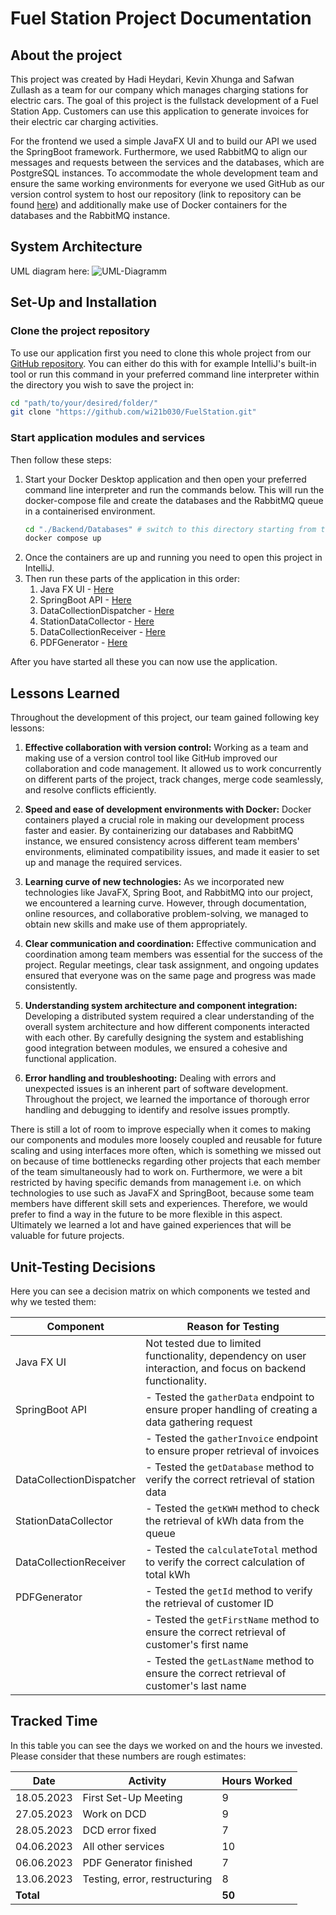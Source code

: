 # Fuel Station Project Documentation

## About the project

This project was created by Hadi Heydari, Kevin Xhunga and Safwan Zullash
as a team for our company which manages charging stations for electric cars. The goal of this project is the fullstack development 
of a Fuel Station App. Customers can use this application to generate invoices for their electric car charging activities. 

For the frontend we used a simple JavaFX UI and to build our API we used the SpringBoot framework. 
Furthermore, we used RabbitMQ to align our messages and requests between the services and the databases, which are PostgreSQL instances.
To accommodate the whole development team and ensure the same working environments for everyone we used GitHub 
as our version control system to host our repository (link to repository can be found [here](#clone-the-project-repository)) and additionally make use of Docker containers for the databases and the RabbitMQ instance.

## System Architecture

UML diagram here: ![UML-Diagramm]()

## Set-Up and Installation

### Clone the project repository

To use our application first you need to clone this whole project from our [GitHub repository](https://github.com/wi21b030/FuelStation). 
You can either do this with for example IntelliJ's built-in tool or run this command in your preferred command line interpreter within the directory you wish to save the project in:

```bash
cd "path/to/your/desired/folder/"
git clone "https://github.com/wi21b030/FuelStation.git"
```

### Start application modules and services

Then follow these steps:

1. Start your Docker Desktop application and then open your preferred command line interpreter and run the commands below. This will run the docker-compose file and create the databases and the RabbitMQ queue in a containerised environment.
    ```bash
    cd "./Backend/Databases" # switch to this directory starting from the root directory of this project
    docker compose up
    ```
2. Once the containers are up and running you need to open this project in IntelliJ.
3. Then run these parts of the application in this order:
   1. Java FX UI - [Here](./Frontend/JavaFXApp/src/main/java/com/example/javafxapp/HelloApplication.java)
   2. SpringBoot API - [Here](./Backend/SpringApp/src/main/java/com/example/springapp/SpringAppApplication.java)
   3. DataCollectionDispatcher - [Here](./Backend/DataCollectionDispatcher/src/main/java/org/example/Main.java)
   4. StationDataCollector - [Here](./Backend/StationDataCollector/src/main/java/org/example/Main.java)
   5. DataCollectionReceiver - [Here](./Backend/DataCollectionReceiver/src/main/java/org/example/Main.java)
   6. PDFGenerator - [Here](./Backend/PDFGenerator/src/main/java/org/example/PdfGenerator/PDFGenerator.java)

After you have started all these you can now use the application.

## Lessons Learned

Throughout the development of this project, our team gained following key lessons:

1. **Effective collaboration with version control:** 
   Working as a team and making use of a version control tool like GitHub improved our collaboration and code management. 
   It allowed us to work concurrently on different parts of the project, track changes, merge code seamlessly, and resolve conflicts efficiently.

2. **Speed and ease of development environments with Docker:** 
   Docker containers played a crucial role in making our development process faster and easier. 
   By containerizing our databases and RabbitMQ instance, we ensured consistency across different team members' environments, 
   eliminated compatibility issues, and made it easier to set up and manage the required services.

3. **Learning curve of new technologies:**
   As we incorporated new technologies like JavaFX, Spring Boot, and RabbitMQ into our project, 
   we encountered a learning curve. However, through documentation, online resources, and collaborative problem-solving, 
   we managed to obtain new skills and make use of them appropriately.

4. **Clear communication and coordination:** 
   Effective communication and coordination among team members was essential for the success of the project. 
   Regular meetings, clear task assignment, and ongoing updates ensured that everyone was on the same page and progress was made consistently.

5. **Understanding system architecture and component integration:** 
   Developing a distributed system required a clear understanding of the overall system architecture 
   and how different components interacted with each other. By carefully designing the system and 
   establishing good integration between modules, we ensured a cohesive and functional application.

6. **Error handling and troubleshooting:** 
   Dealing with errors and unexpected issues is an inherent part of software development. 
   Throughout the project, we learned the importance of thorough error handling and debugging 
   to identify and resolve issues promptly.

There is still a lot of room to improve especially when it comes to making our components and modules more loosely coupled and reusable
for future scaling and using interfaces more often, which is something we missed out on because of time bottlenecks regarding other projects 
that each member of the team simultaneously had to work on. Furthermore, we were a bit restricted by having specific demands from management
i.e. on which technologies to use such as JavaFX and SpringBoot, because some team members have different skill sets and experiences.
Therefore, we would prefer to find a way in the future to be more flexible in this aspect. Ultimately we learned a lot and have gained experiences
that will be valuable for future projects.

## Unit-Testing Decisions

Here you can see a decision matrix on which components we tested and why we tested them:

| Component                | Reason for Testing                                                                                           |
|--------------------------|--------------------------------------------------------------------------------------------------------------|
| Java FX UI               | Not tested due to limited functionality, dependency on user interaction, and focus on backend functionality. |
| SpringBoot API           | - Tested the `gatherData` endpoint to ensure proper handling of creating a data gathering request            |
|                          | - Tested the `gatherInvoice` endpoint to ensure proper retrieval of invoices                                 |
| DataCollectionDispatcher | - Tested the `getDatabase` method to verify the correct retrieval of station data                            |
| StationDataCollector     | - Tested the `getKWH` method to check the retrieval of kWh data from the queue                               |
| DataCollectionReceiver   | - Tested the `calculateTotal` method to verify the correct calculation of total kWh                          |
| PDFGenerator             | - Tested the `getId` method to verify the retrieval of customer ID                                           |
|                          | - Tested the `getFirstName` method to ensure the correct retrieval of customer's first name                  |
|                          | - Tested the `getLastName` method to ensure the correct retrieval of customer's last name                    |

## Tracked Time

In this table you can see the days we worked on and the hours we invested. Please consider that these numbers are rough estimates:

| Date       | Activity                      | Hours Worked |
|------------|-------------------------------|--------------|
| 18.05.2023 | First Set-Up Meeting          | 9            |
| 27.05.2023 | Work on DCD                   | 9            |
| 28.05.2023 | DCD error fixed               | 7            |
| 04.06.2023 | All other services            | 10           |
| 06.06.2023 | PDF Generator finished        | 7            |
| 13.06.2023 | Testing, error, restructuring | 8            |
| **Total**  |                               | **50**       |




